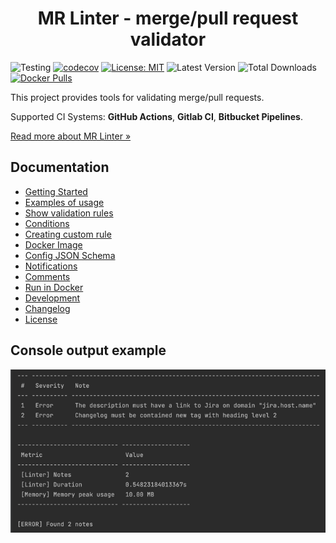 <h1 align="center">MR Linter - merge/pull request validator</h1>

![Testing](https://github.com/ArtARTs36/php-merge-request-linter/workflows/Testing/badge.svg?branch=master)
[![codecov](https://codecov.io/gh/ArtARTs36/php-merge-request-linter/branch/master/graph/badge.svg?token=OGRWW81OHH)](https://codecov.io/gh/ArtARTs36/php-merge-request-linter)
[![License: MIT](https://img.shields.io/badge/License-MIT-yellow.svg)](https://opensource.org/licenses/MIT)
![Latest Version](https://img.shields.io/packagist/v/artarts36/merge-request-linter)
![Total Downloads](https://poser.pugx.org/artarts36/merge-request-linter/d/total.svg)
[![Docker Pulls](https://img.shields.io/docker/pulls/artarts36/merge-request-linter)](https://hub.docker.com/r/artarts36/merge-request-linter)

This project provides tools for validating merge/pull requests.

Supported CI Systems: **GitHub Actions**, **Gitlab CI**, **Bitbucket Pipelines**.

[Read more about MR Linter »](https://mr-linter.dev)

## Documentation

* [Getting Started](docs/getting-started.md)
* [Examples of usage](docs/examples.md)
* [Show validation rules](docs/rules.md)
* [Conditions](docs/conditions.md)
* [Creating custom rule](docs/custom-rule.md)
* [Docker Image](https://hub.docker.com/repository/docker/artarts36/merge-request-linter)
* [Config JSON Schema](mr-linter-config-schema.json)
* [Notifications](docs/notifications.md)
* [Comments](docs/comments.md)
* [Run in Docker](docs/run-in-docker.md)
* [Development](docs/development.md)
* [Changelog](CHANGELOG.md)
* [License](LICENSE)

## Console output example

![Example](docs/output_example.png)
